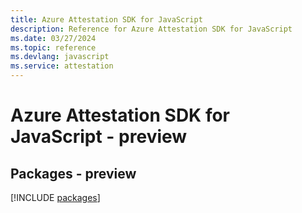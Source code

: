 ```yaml
---
title: Azure Attestation SDK for JavaScript
description: Reference for Azure Attestation SDK for JavaScript
ms.date: 03/27/2024
ms.topic: reference
ms.devlang: javascript
ms.service: attestation
---
```

# Azure Attestation SDK for JavaScript - preview
## Packages - preview
[!INCLUDE [packages](attestation-index.md)]
